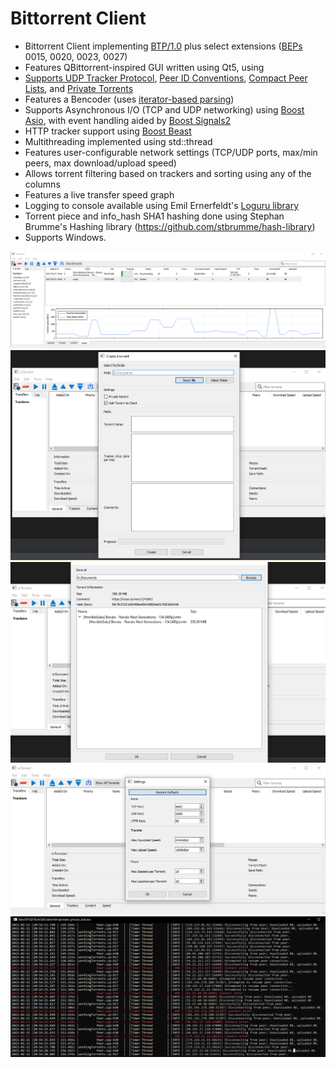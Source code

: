 # Bittorrent Client
* Bittorrent Client implementing [BTP/1.0](https://wiki.theory.org/BitTorrentSpecification) plus select extensions ([BEPs](https://www.bittorrent.org/beps/bep_0000.html) 0015, 0020, 0023, 0027)
* Features QBittorrent-inspired GUI written using Qt5, using 
* [Supports UDP Tracker Protocol](https://www.bittorrent.org/beps/bep_0015.html), [Peer ID Conventions](https://www.bittorrent.org/beps/bep_0020.html), [Compact Peer Lists](https://www.bittorrent.org/beps/bep_0023.html), and [Private Torrents](https://www.bittorrent.org/beps/bep_0027.html)
* Features a Bencoder (uses [iterator-based parsing](https://gist.github.com/ambarishsatheesh/14b5122f0767944e19b4636800db4d75))
* Supports Asynchronous I/O (TCP and UDP networking) using [Boost Asio](https://www.boost.org/doc/libs/1_72_0/doc/html/boost_asio/overview.html), with event handling aided by [Boost Signals2](https://www.boost.org/doc/libs/1_72_0/doc/html/signals2.html)
* HTTP tracker support using [Boost Beast](https://github.com/boostorg/beast)
* Multithreading implemented using std::thread
* Features user-configurable network settings (TCP/UDP ports, max/min peers, max download/upload speed)
* Allows torrent filtering based on trackers and sorting using any of the columns
* Features a live transfer speed graph
* Logging to console available using Emil Ernerfeldt's [Loguru library](https://github.com/emilk/loguru)
* Torrent piece and info_hash SHA1 hashing done using Stephan Brumme's Hashing library (https://github.com/stbrumme/hash-library)
* Supports Windows.

![](/screenshots/screenshot1.png)
![](/screenshots/creator.png)
![](/screenshots/info.png)
![](/screenshots/settings.jpg)
![](/screenshots/console.png)
